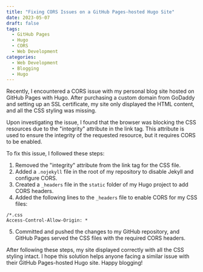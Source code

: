 ```yaml
---
title: "Fixing CORS Issues on a GitHub Pages-hosted Hugo Site"
date: 2023-05-07
draft: false
tags:
  - GitHub Pages
  - Hugo
  - CORS
  - Web Development
categories:
  - Web Development
  - Blogging
  - Hugo
---
```


Recently, I encountered a CORS issue with my personal blog site hosted on GitHub Pages with Hugo. After purchasing a custom domain from GoDaddy and setting up an SSL certificate, my site only displayed the HTML content, and all the CSS styling was missing.

Upon investigating the issue, I found that the browser was blocking the CSS resources due to the "integrity" attribute in the link tag. This attribute is used to ensure the integrity of the requested resource, but it requires CORS to be enabled.

To fix this issue, I followed these steps:

1. Removed the "integrity" attribute from the link tag for the CSS file.
2. Added a `.nojekyll` file in the root of my repository to disable Jekyll and configure CORS.
3. Created a `_headers` file in the `static` folder of my Hugo project to add CORS headers.
4. Added the following lines to the `_headers` file to enable CORS for my CSS files:

```
/*.css
Access-Control-Allow-Origin: *
```

5. Committed and pushed the changes to my GitHub repository, and GitHub Pages served the CSS files with the required CORS headers.

After following these steps, my site displayed correctly with all the CSS styling intact. I hope this solution helps anyone facing a similar issue with their GitHub Pages-hosted Hugo site. Happy blogging!
